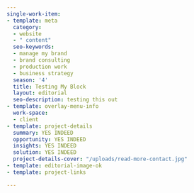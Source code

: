 ```yaml
---
single-work-item:
- template: meta
  category:
  - website
  - " content"
  seo-keywords:
  - manage my brand
  - brand consulting
  - production work
  - business strategy
  season: '4'
  title: Testing My Block
  layout: editorial
  seo-description: testing this out
- template: overlay-menu-info
  work-space:
  - client
- template: project-details
  summary: YES INDEED
  opportunity: YES INDEED
  insights: YES INDEED
  solution: YES INDEED
  project-details-cover: "/uploads/read-more-contact.jpg"
- template: editorial-image-ok
- template: project-links

---
```

